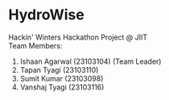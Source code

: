 # HydroWise
Hackin' Winters Hackathon Project @ JIIT <br>
Team Members: <br>
1.	Ishaan Agarwal (23103104) (Team Leader) <br>
2.	Tapan Tyagi (23103110) <br>
3.	Sumit Kumar (23103098) <br>
4.	Vanshaj Tyagi (23103116)

